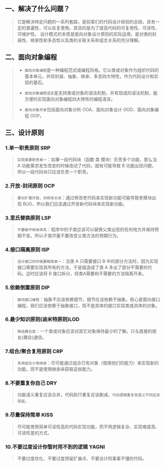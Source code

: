 ## 一、解决了什么问题？

> 它是解决特定问题的一系列套路，是前辈们的代码设计经验的总结，具有一定的普遍性，可以反复使用。其目的是为了提高代码的可复用性、可读性、可维护性。
> 设计模式的本质是面向对象设计原则的实际运用，是对类的封装性、继承性和多态性以及类的关联关系和组合关系的充分理解。

## 二、面向对象编程

> * `面向对象编程`是一种编程范式或编程风格。它以类或对象作为组织代码的基本单元，并将封装、抽象、继承、多态四大特性，作为代码设计和实现的基石。
>
> * `面向对象编程语言`是支持类或对象的语法机制，并有现成的语法机制，能方便的实现面向对象编程四大特性的编程语言。
>
> * `面向对象开发`包括面向对象分析 OOA、面向对象设计 OOD、面向对象编程 OOP。

## 三、设计原则

### 1.单一职责原则 SRP

> `实现类要职责单一`：如果一段代码块（函数 类 模块）负责多个功能，那么当 A 功能需求发生改变的时候改动了代码，就有可能导致 B 功能出现问题，所以一段代码块只应该负责一个职责。

### 2.开放-封闭原则 OCP

> `要对扩展开放，对修改关闭`：通过修改老代码来实现新功能可能导致老模块出现 BUG，所以我们应该通过开发新代码块来实现新功能。

### 3.里氏替换原则 LSP

> `不要破坏继承体系`：程序中的子类应该可以替换父类出现的任何地方并保持预期不变。所以子类尽量不要改变父类方法的预期行为。

### 4.接口隔离原则 ISP

> `设计接口的时候要精简单一`：当类 A 只需要接口 B 中的部分方法时，因为实现接口需要实现其所有的方法，于是就造成了类 A 多出了部分不需要的代码。这时应该将 B 接口拆分，将类A需要和不需要的方法隔离开来。

### 5.依赖倒置原则 DIP

> `面向接口编程`：抽象不应该依赖细节，细节应该依赖于抽象。核心是面向接口编程，我们应该依赖于抽象接口，而不是具体的接口实现类或具体的对象。

### 6.最少知识原则(迪米特原则)LOD

> `降低耦合度`：一个类或对象应该对其它对象保持最少的了解。只与直接的朋友(耦合)通信。

### 7.组合/聚合复用原则 CRP

> `多用组合少用继承`：尽可能通过组合已有对象（借用他们的能力）来实现新的功能，而不是使用继承来获取这些能力。

### 8.不要重复你自己 DRY

> 功能语义重复应该合并，代码执行重复应该删减，`代码逻辑重复但语义不同应该保留`。

### 9.尽量保持简单 KISS

> 尽可能使用简单可读性高的代码实现功能，而不用逻辑复杂、实现难度高、可读性差的方式。

### 10.不要过度设计你暂时用不到的逻辑 YAGNI

> 不要过度优化、不要过度预留扩展点、不要设计同事看不懂的代码。

